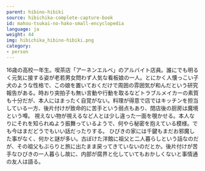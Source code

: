 ```yaml
---
parent: hibino-hibiki
source: hibichika-complete-capture-book
id: mahou-tsukai-no-hako-small-encyclopedia
language: ja
weight: 44
img: hibichika_hibino-hibiki.png
category:
- person
---
```


16歳の高校一年生。喫茶店「アーネンエルベ」のアルバイト店員。誰にでも明るく元気に接する姿が老若男女問わず人気な看板娘の一人。とにかく人懐っこい子犬のような性格で、この娘を置いておくだけで周囲の雰囲気が和んだという研究報告がある。時おり突拍子も無い言動や行動を取るなどトラブルメイカーの素質も十分だが、本人にはまったく自覚がない。料理が得意で店ではキッチンを担当している一方、後片付けが致命的に苦手という弱点もあり、閉店後の厨房は魔境という噂。
視えない物が視えるなど人とは少し違った一面を覗かせる。本人なりにそれを知られぬよう振舞っているようで、何やら秘密を抱えている模様。でも今はまだどうでもいい話だったりする。
ひびきの家には千鍵もまだお邪魔した事がなく、何かと謎が多い。古ぼけた洋館に祖父と二人暮らしという話なのだが、その祖父もぶらりと旅に出たまま戻ってきていないのだとか。後片付けが苦手なひびきの一人暮らし故に、内部が腐界と化していてもおかしくないと事情通の友人は語る。
